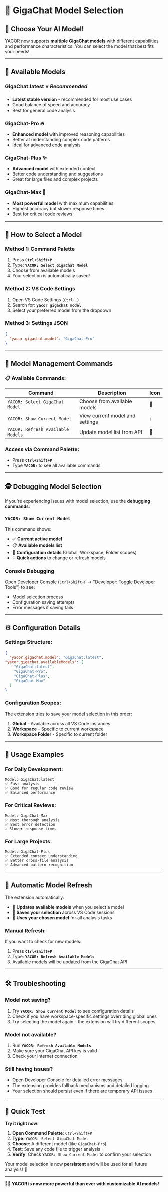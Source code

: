# 🤖 GigaChat Model Selection

## 🎉 **Choose Your AI Model!**

YACOR now supports **multiple GigaChat models** with different capabilities and performance characteristics. You can select the model that best fits your needs!

---

## 🚀 **Available Models**

### **GigaChat:latest** ⭐ *Recommended*
- **Latest stable version** - recommended for most use cases
- Good balance of speed and accuracy
- Best for general code analysis

### **GigaChat-Pro** 🔥
- **Enhanced model** with improved reasoning capabilities
- Better at understanding complex code patterns
- Ideal for advanced code analysis

### **GigaChat-Plus** ✨
- **Advanced model** with extended context
- Better code understanding and suggestions
- Great for large files and complex projects

### **GigaChat-Max** 🚀
- **Most powerful model** with maximum capabilities
- Highest accuracy but slower response times
- Best for critical code reviews

---

## 🎯 **How to Select a Model**

### **Method 1: Command Palette**
1. Press **`Ctrl+Shift+P`**
2. Type: **`YACOR: Select GigaChat Model`**
3. Choose from available models
4. Your selection is automatically saved!

### **Method 2: VS Code Settings**
1. Open VS Code Settings (`Ctrl+,`)
2. Search for: **`yacor gigachat model`**
3. Select your preferred model from the dropdown

### **Method 3: Settings JSON**
```json
{
  "yacor.gigachat.model": "GigaChat-Pro"
}
```

---

## 🔧 **Model Management Commands**

### **📋 Available Commands:**

| Command | Description | Icon |
|---------|-------------|------|
| `YACOR: Select GigaChat Model` | Choose from available models | 🤖 |
| `YACOR: Show Current Model` | View current model and settings | ℹ️ |
| `YACOR: Refresh Available Models` | Update model list from API | 🔄 |

### **Access via Command Palette:**
- Press **`Ctrl+Shift+P`**
- Type **`YACOR:`** to see all available commands

---

## 🕵️ **Debugging Model Selection**

If you're experiencing issues with model selection, use the **debugging commands**:

### **`YACOR: Show Current Model`**
This command shows:
- ✅ **Current active model**
- 📋 **Available models list**
- 🔧 **Configuration details** (Global, Workspace, Folder scopes)
- 💡 **Quick actions** to change or refresh models

### **Console Debugging**
Open Developer Console (`Ctrl+Shift+P` → "Developer: Toggle Developer Tools") to see:
- Model selection process
- Configuration saving attempts
- Error messages if saving fails

---

## ⚙️ **Configuration Details**

### **Settings Structure:**
```json
{
  "yacor.gigachat.model": "GigaChat:latest",
"yacor.gigachat.availableModels": [
    "GigaChat:latest",
    "GigaChat-Pro", 
    "GigaChat-Plus",
    "GigaChat-Max"
  ]
}
```

### **Configuration Scopes:**
The extension tries to save your model selection in this order:
1. **Global** - Available across all VS Code instances
2. **Workspace** - Specific to current workspace
3. **Workspace Folder** - Specific to current folder

---

## 🚀 **Usage Examples**

### **For Daily Development:**
```
Model: GigaChat:latest
✅ Fast analysis
✅ Good for regular code review
✅ Balanced performance
```

### **For Critical Reviews:**
```
Model: GigaChat-Max
✅ Most thorough analysis
✅ Best error detection
⚠️ Slower response times
```

### **For Large Projects:**
```
Model: GigaChat-Plus
✅ Extended context understanding
✅ Better cross-file analysis
✅ Advanced pattern recognition
```

---

## 🔄 **Automatic Model Refresh**

The extension automatically:
- 🔄 **Updates available models** when you select a model
- 💾 **Saves your selection** across VS Code sessions
- 🚀 **Uses your chosen model** for all analysis tasks

### **Manual Refresh:**
If you want to check for new models:
1. Press **`Ctrl+Shift+P`**
2. Type: **`YACOR: Refresh Available Models`**
3. Available models will be updated from the GigaChat API

---

## 🛠️ **Troubleshooting**

### **Model not saving?**
1. Try **`YACOR: Show Current Model`** to see configuration details
2. Check if you have workspace-specific settings overriding global ones
3. Try selecting the model again - the extension will try different scopes

### **Model not available?**
1. Run **`YACOR: Refresh Available Models`**
2. Make sure your GigaChat API key is valid
3. Check your internet connection

### **Still having issues?**
- Open Developer Console for detailed error messages
- The extension provides fallback mechanisms and detailed logging
- Your selection should persist even if there are temporary API issues

---

## 🎉 **Quick Test**

**Try it right now:**

1. **Open Command Palette**: `Ctrl+Shift+P`
2. **Type**: `YACOR: Select GigaChat Model`
3. **Choose**: A different model (like `GigaChat-Pro`)
4. **Test**: Save any code file to trigger analysis
5. **Verify**: Check `YACOR: Show Current Model` to confirm your selection

Your model selection is now **persistent** and will be used for all future analysis! 🎯

---

**🧙‍♂️ YACOR is now more powerful than ever with customizable AI models!** 